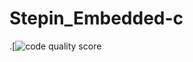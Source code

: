 # Stepin_Embedded-c
.[![code quality score](https://www.code-inspector.com/project/28909/score/svg)
